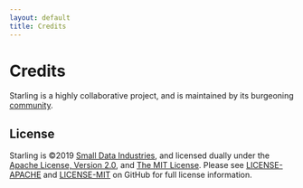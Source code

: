 ```yaml
---
layout: default
title: Credits
---
```


# Credits

Starling is a highly collaborative project, and is maintained by its burgeoning [community](https://github.com/filecoin-project/starling/graphs/contributors).

## License
Starling is ©2019 [Small Data Industries](), and licensed dually under the [Apache License, Version 2.0](), and [The MIT License](). Please see [LICENSE-APACHE](https://github.com/filecoin-project/starling/blob/master/LICENSE-APACHE) and [LICENSE-MIT](https://github.com/filecoin-project/starling/blob/master/LICENSE-MIT) on GitHub for full license information.